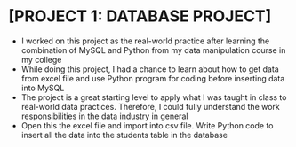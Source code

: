 # [PROJECT 1: DATABASE PROJECT] 
* I worked on this project as the real-world practice after learning the combination of MySQL and Python from my data manipulation course in my college
* While doing this project, I had a chance to learn about how to get data from excel file and use Python program for coding before inserting data into MySQL
* The project is a great starting level to apply what I was taught in class to real-world data practices. Therefore, I could fully understand the work responsibilities in the data industry in general
* Open this the excel file and import into csv file. Write Python code to insert all the data into the students table in the database
